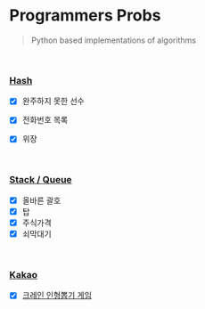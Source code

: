 # Programmers Probs
> Python based implementations of algorithms

<br/>


### [Hash](/Programmers/hash)

- [x] 완주하지 못한 선수
- [x] 전화번호 목록 
- [x] 위장


<br>

### [Stack / Queue](/Programmers/stack_queue)

- [x] 올바른 괄호
- [x] 탑
- [x] 주식가격
- [x] 쇠막대기

<br>

### [Kakao](/Programmers/kakao)

- [x] [크레인 인형뽑기 게임](/Programmers/kakao/2019_kakao_겨울_인턴십/크레인_인형뽑기_게임.py)